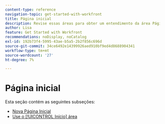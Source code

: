 ```yaml
---
content-type: reference
navigation-topic: get-started-with-workfront
title: Página inicial
description: Revise essas áreas para obter um entendimento da área Página inicial no Adobe Workfront.
author: Lisa
feature: Get Started with Workfront
recommendations: noDisplay, noCatalog
exl-id: 192b73f4-5995-43ae-b5a5-2b2f856c696d
source-git-commit: 34ce6492e14399926aed910bf9ed4d8688904341
workflow-type: tm+mt
source-wordcount: '27'
ht-degree: 7%

---
```


# Página inicial

Esta seção contém as seguintes subseções:

* [Nova Página Inicial](../../workfront-basics/using-home/new-home/new-home.md)
* [Use o [!UICONTROL Início] área](../../workfront-basics/using-home/using-the-home-area/use-the-home-area.md)
